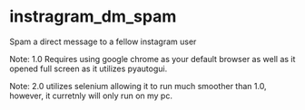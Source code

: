 # instragram_dm_spam
Spam a direct message to a fellow instagram user

Note: 1.0 Requires using google chrome as your default browser as well as it opened full screen as it utilizes pyautogui.

Note: 2.0 utilizes selenium allowing it to run much smoother than 1.0, however, it curretnly will only run on my pc.

